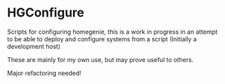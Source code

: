 # HGConfigure
Scripts for configuring homegenie, this is a work in progress in an attempt to be able to deploy and configure systems from a script (Initially a development host)

These are mainly for my own use, but may prove useful to others.

Major refactoring needed!
